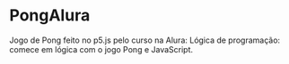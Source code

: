 # PongAlura
Jogo de Pong feito no p5.js pelo curso na Alura: Lógica de programação: comece em lógica com o jogo Pong e JavaScript.
